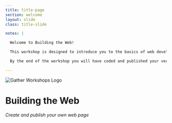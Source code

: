 ```yaml
---
title: title-page
section: welcome
layout: slide
class: title-slide

notes: |

  Welcome to Building the Web!

  This workshop is designed to introduce you to the basics of web development through a few short coding challenges.

  By the end of the workshop you will have coded and published your very own web page!

---
```



![Gather Workshops Logo](/Building-the-Web/images/gw_logo.png)

# Building the Web
_Create and publish your own web page_
